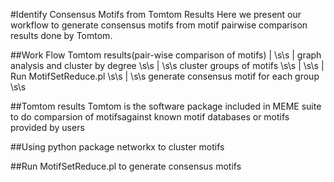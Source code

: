 #Identify Consensus Motifs from Tomtom Results
Here we present our workflow to generate consensus motifs from motif pairwise comparison results done by Tomtom.

##Work Flow
Tomtom results(pair-wise comparison of motifs)
		| \s\s
 		| graph analysis and cluster by degree \s\s
		| \s\s
	cluster groups of motifs \s\s
		| \s\s
		| Run MotifSetReduce.pl \s\s
		| \s\s
	generate consensus motif for each group \s\s

##Tomtom results
Tomtom is the software package included in MEME suite to do comparsion of motifsagainst known motif databases or motifs provided by users


##Using python package networkx to cluster motifs

##Run MotifSetReduce.pl to generate consensus motifs
